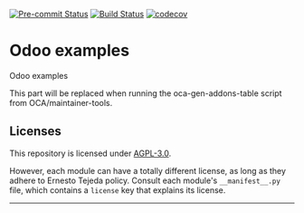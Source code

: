 
<!-- /!\ Non OCA Context : Set here the badge of your runbot / runboat instance. -->
[![Pre-commit Status](https://github.com/ernestotejeda/odoo-examples/actions/workflows/pre-commit.yml/badge.svg?branch=15.0)](https://github.com/ernestotejeda/odoo-examples/actions/workflows/pre-commit.yml?query=branch%3A15.0)
[![Build Status](https://github.com/ernestotejeda/odoo-examples/actions/workflows/test.yml/badge.svg?branch=15.0)](https://github.com/ernestotejeda/odoo-examples/actions/workflows/test.yml?query=branch%3A15.0)
[![codecov](https://codecov.io/gh/ernestotejeda/odoo-examples/branch/15.0/graph/badge.svg)](https://codecov.io/gh/ernestotejeda/odoo-examples)
<!-- /!\ Non OCA Context : Set here the badge of your translation instance. -->

<!-- /!\ do not modify above this line -->

# Odoo examples

Odoo examples

<!-- /!\ do not modify below this line -->

<!-- prettier-ignore-start -->

[//]: # (addons)

This part will be replaced when running the oca-gen-addons-table script from OCA/maintainer-tools.

[//]: # (end addons)

<!-- prettier-ignore-end -->

## Licenses

This repository is licensed under [AGPL-3.0](LICENSE).

However, each module can have a totally different license, as long as they adhere to Ernesto Tejeda
policy. Consult each module's `__manifest__.py` file, which contains a `license` key
that explains its license.

----
<!-- /!\ Non OCA Context : Set here the full description of your organization. -->
